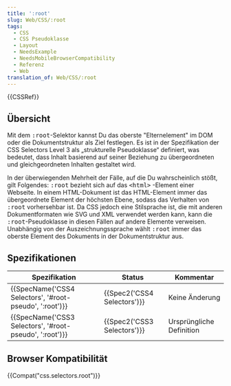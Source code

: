 ```yaml
---
title: ':root'
slug: Web/CSS/:root
tags:
  - CSS
  - CSS Pseudoklasse
  - Layout
  - NeedsExample
  - NeedsMobileBrowserCompatibility
  - Referenz
  - Web
translation_of: Web/CSS/:root
---
```

{{CSSRef}}

## Übersicht

Mit dem <kbd>:root</kbd>-Selektor kannst Du das oberste "Elternelement" im DOM oder die Dokumentstruktur als Ziel festlegen. Es ist in der Spezifikation der CSS Selectors Level 3 als „strukturelle Pseudoklasse“ definiert, was bedeutet, dass Inhalt basierend auf seiner Beziehung zu übergeordneten und gleichgeordneten Inhalten gestaltet wird.

In der überwiegenden Mehrheit der Fälle, auf die Du wahrscheinlich stößt, gilt Folgendes: <kbd>:root</kbd> bezieht sich auf das <kbd>&#x3C;html></kbd> -Element einer Webseite. In einem HTML-Dokument ist das HTML-Element immer das übergeordnete Element der höchsten Ebene, sodass das Verhalten von <kbd>:root</kbd> vorhersehbar ist. Da CSS jedoch eine Stilsprache ist, die mit anderen Dokumentformaten wie SVG und XML verwendet werden kann, kann die <kbd>:root</kbd>-Pseudoklasse in diesen Fällen auf andere Elemente verweisen. Unabhängig von der Auszeichnungssprache wählt <kbd>:root</kbd> immer das oberste Element des Dokuments in der Dokumentstruktur aus.

## Spezifikationen

| Spezifikation                                                            | Status                               | Kommentar                |
| ------------------------------------------------------------------------ | ------------------------------------ | ------------------------ |
| {{SpecName('CSS4 Selectors', '#root-pseudo', ':root')}} | {{Spec2('CSS4 Selectors')}} | Keine Änderung           |
| {{SpecName('CSS3 Selectors', '#root-pseudo', ':root')}} | {{Spec2('CSS3 Selectors')}} | Ursprüngliche Definition |

## Browser Kompatibilität

{{Compat("css.selectors.root")}}
